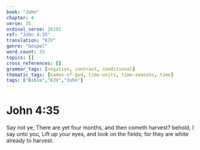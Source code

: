 ```yaml
---
book: "John"
chapter: 4
verse: 35
ordinal_verse: 26192
ref: "John 4:35"
translation: "KJV"
genre: "Gospel"
word_count: 33
topics: []
cross_references: []
grammar_tags: [negation, contrast, conditional]
thematic_tags: [names-of-god, time-units, time-seasons, time]
tags: ["Bible","KJV","John"]
---
```


# John 4:35

Say not ye, There are yet four months, and then cometh harvest? behold, I say unto you, Lift up your eyes, and look on the fields; for they are white already to harvest.
